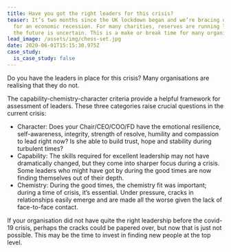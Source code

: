 ```yaml
---
title: Have you got the right leaders for this crisis?
teaser: It’s two months since the UK lockdown began and we’re bracing ourselves
  for an economic recession. For many charities, reserves are running low and
  the future is uncertain. This is a make or break time for many organisations…
lead_image: /assets/img/chess-set.jpg
date: 2020-06-01T15:15:30.975Z
case_study:
  is_case_study: false
---
```

Do you have the leaders in place for this crisis? Many organisations are realising that they do not.

The capability-chemistry-character criteria provide a helpful framework for assessment of leaders. These three categories raise crucial questions in the current crisis:

* Character: Does your Chair/CEO/COO/FD have the emotional resilience, self-awareness, integrity, strength of resolve, humility and compassion to lead right now? Is she able to build trust, hope and stability during turbulent times?
* Capability: The skills required for excellent leadership may not have dramatically changed, but they come into sharper focus during a crisis. Some leaders who might have got by during the good times are now finding themselves out of their depth.
* Chemistry: During the good times, the chemistry fit was important; during a time of crisis, it’s essential. Under pressure, cracks in relationships easily emerge and are made all the worse given the lack of face-to-face contact.

If your organisation did not have quite the right leadership before the covid-19 crisis, perhaps the cracks could be papered over, but now that is just not possible. This may be the time to invest in finding new people at the top level.